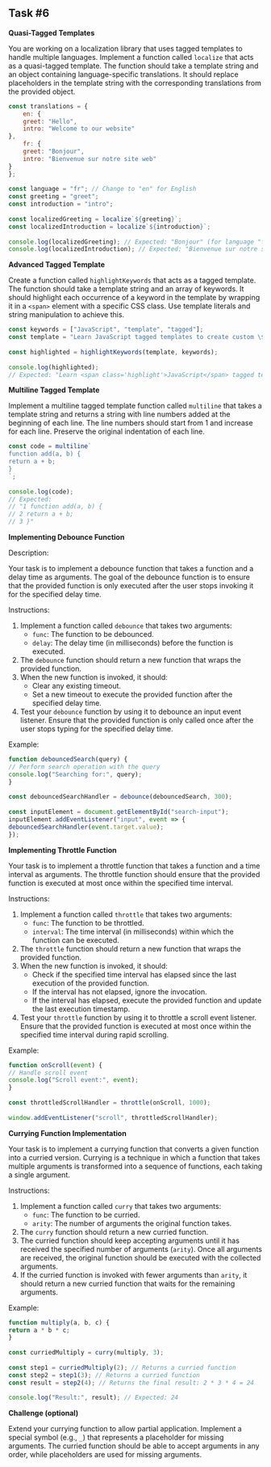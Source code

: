 ## Task #6
**Quasi-Tagged Templates**

You are working on a localization library that uses tagged templates to handle multiple languages. Implement a function called `localize` that acts as a quasi-tagged template. The function should take a template string and an object containing language-specific translations. It should replace placeholders in the template string with the corresponding translations from the provided object.
```javascript
const translations = {  
	en: {  
	greet: "Hello",  
	intro: "Welcome to our website"  
},  
	fr: {  
	greet: "Bonjour",  
	intro: "Bienvenue sur notre site web"  
}  
};  
	  
const language = "fr"; // Change to "en" for English  
const greeting = "greet";  
const introduction = "intro";  
  
const localizedGreeting = localize`${greeting}`;  
const localizedIntroduction = localize`${introduction}`;  
  
console.log(localizedGreeting); // Expected: "Bonjour" (for language "fr")  
console.log(localizedIntroduction); // Expected: "Bienvenue sur notre site web" (for language "fr")
```

**Advanced Tagged Template**

Create a function called `highlightKeywords` that acts as a tagged template. The function should take a template string and an array of keywords. It should highlight each occurrence of a keyword in the template by wrapping it in a `<span>` element with a specific CSS class. Use template literals and string manipulation to achieve this.
```javascript
const keywords = ["JavaScript", "template", "tagged"];  
const template = "Learn JavaScript tagged templates to create custom \${0} literals for \${1} manipulation.";  
  
const highlighted = highlightKeywords(template, keywords);  
  
console.log(highlighted);  
// Expected: "Learn <span class='highlight'>JavaScript</span> tagged templates to create custom <span class='highlight'>template</span> literals for <span class='highlight'>tagged</span> manipulation."
```

**Multiline Tagged Template**

Implement a multiline tagged template function called `multiline` that takes a template string and returns a string with line numbers added at the beginning of each line. The line numbers should start from 1 and increase for each line. Preserve the original indentation of each line.
```javascript
const code = multiline`  
function add(a, b) {  
return a + b;  
}  
`;  
  
console.log(code);  
// Expected:  
// "1 function add(a, b) {  
// 2 return a + b;  
// 3 }"
```

**Implementing Debounce Function**

Description:

Your task is to implement a debounce function that takes a function and a delay time as arguments. The goal of the debounce function is to ensure that the provided function is only executed after the user stops invoking it for the specified delay time.

Instructions:
1. Implement a function called `debounce` that takes two arguments:
   - `func`: The function to be debounced.
   - `delay`: The delay time (in milliseconds) before the function is executed.
2. The `debounce` function should return a new function that wraps the provided function.
3. When the new function is invoked, it should:
   - Clear any existing timeout.
   - Set a new timeout to execute the provided function after the specified delay time.
4. Test your `debounce` function by using it to debounce an input event listener. Ensure that the provided function is only called once after the user stops typing for the specified delay time.

Example:
```javascript
function debouncedSearch(query) {  
// Perform search operation with the query  
console.log("Searching for:", query);  
}  
  
const debouncedSearchHandler = debounce(debouncedSearch, 300);  
  
const inputElement = document.getElementById("search-input");  
inputElement.addEventListener("input", event => {  
debouncedSearchHandler(event.target.value);  
});
```

**Implementing Throttle Function**

Your task is to implement a throttle function that takes a function and a time interval as arguments. The throttle function should ensure that the provided function is executed at most once within the specified time interval.

Instructions:
1. Implement a function called `throttle` that takes two arguments:
   - `func`: The function to be throttled.
   - `interval`: The time interval (in milliseconds) within which the function can be executed.
2. The `throttle` function should return a new function that wraps the provided function.
3. When the new function is invoked, it should:
   - Check if the specified time interval has elapsed since the last execution of the provided function.
   - If the interval has not elapsed, ignore the invocation.
   - If the interval has elapsed, execute the provided function and update the last execution timestamp.
4. Test your `throttle` function by using it to throttle a scroll event listener. Ensure that the provided function is executed at most once within the specified time interval during rapid scrolling.

Example:
```javascript
function onScroll(event) {  
// Handle scroll event  
console.log("Scroll event:", event);  
}  
  
const throttledScrollHandler = throttle(onScroll, 1000);  
  
window.addEventListener("scroll", throttledScrollHandler);
```

**Currying Function Implementation**

Your task is to implement a currying function that converts a given function into a curried version. Currying is a technique in which a function that takes multiple arguments is transformed into a sequence of functions, each taking a single argument.

Instructions:
1. Implement a function called `curry` that takes two arguments:
   - `func`: The function to be curried.
   - `arity`: The number of arguments the original function takes.
2. The `curry` function should return a new curried function.
3. The curried function should keep accepting arguments until it has received the specified number of arguments (`arity`). Once all arguments are received, the original function should be executed with the collected arguments.
4. If the curried function is invoked with fewer arguments than `arity`, it should return a new curried function that waits for the remaining arguments.

Example:
```javascript
function multiply(a, b, c) {  
return a * b * c;  
}  
  
const curriedMultiply = curry(multiply, 3);  
  
const step1 = curriedMultiply(2); // Returns a curried function  
const step2 = step1(3); // Returns a curried function  
const result = step2(4); // Returns the final result: 2 * 3 * 4 = 24  
  
console.log("Result:", result); // Expected: 24
```

**Challenge (optional)**

Extend your currying function to allow partial application. Implement a special symbol (e.g., `_`) that represents a placeholder for missing arguments. The curried function should be able to accept arguments in any order, while placeholders are used for missing arguments.